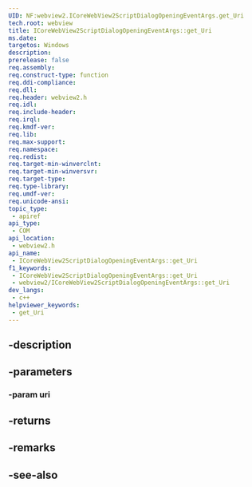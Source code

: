 ```yaml
---
UID: NF:webview2.ICoreWebView2ScriptDialogOpeningEventArgs.get_Uri
tech.root: webview
title: ICoreWebView2ScriptDialogOpeningEventArgs::get_Uri
ms.date: 
targetos: Windows
description: 
prerelease: false
req.assembly: 
req.construct-type: function
req.ddi-compliance: 
req.dll: 
req.header: webview2.h
req.idl: 
req.include-header: 
req.irql: 
req.kmdf-ver: 
req.lib: 
req.max-support: 
req.namespace: 
req.redist: 
req.target-min-winverclnt: 
req.target-min-winversvr: 
req.target-type: 
req.type-library: 
req.umdf-ver: 
req.unicode-ansi: 
topic_type:
 - apiref
api_type:
 - COM
api_location:
 - webview2.h
api_name:
 - ICoreWebView2ScriptDialogOpeningEventArgs::get_Uri
f1_keywords:
 - ICoreWebView2ScriptDialogOpeningEventArgs::get_Uri
 - webview2/ICoreWebView2ScriptDialogOpeningEventArgs::get_Uri
dev_langs:
 - c++
helpviewer_keywords:
 - get_Uri
---
```


## -description

## -parameters

### -param uri

## -returns

## -remarks

## -see-also


